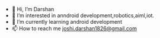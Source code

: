 - 👋 Hi, I’m Darshan
- 👀 I’m interested in anndroid development,robotics,aiml,iot.
- 🌱 I’m currently learning android development
- 📫 How to reach me joshi.darshan1826@gmail.com

<!---
darshancodes2612/darshancodes2612 is a ✨ special ✨ repository because its `README.md` (this file) appears on your GitHub profile.
You can click the Preview link to take a look at your changes.
--->
